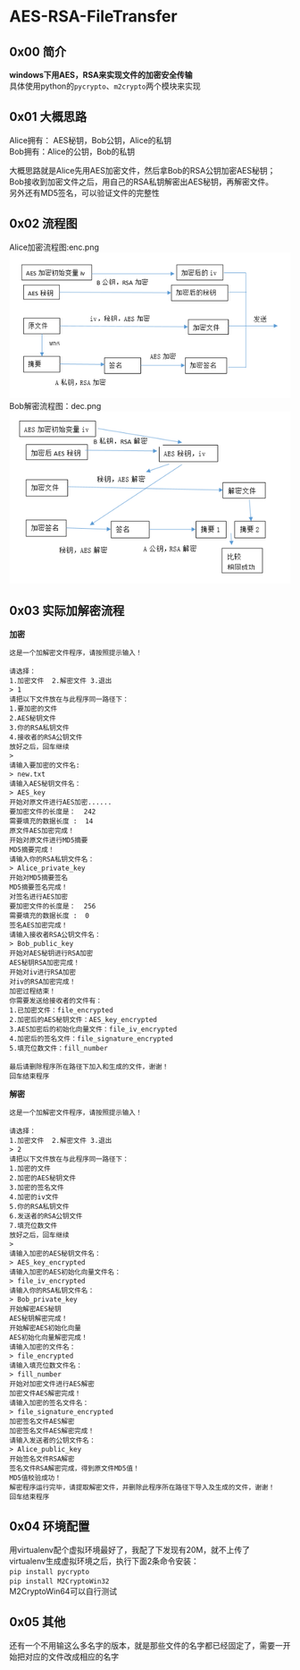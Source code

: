 # AES-RSA-FileTransfer  

## 0x00 简介  
**windows下用AES，RSA来实现文件的加密安全传输**  
具体使用python的`pycrypto`、`m2crypto`两个模块来实现  

## 0x01 大概思路  
Alice拥有： AES秘钥，Bob公钥，Alice的私钥  
Bob拥有：Alice的公钥，Bob的私钥   

大概思路就是Alice先用AES加密文件，然后拿Bob的RSA公钥加密AES秘钥；  
Bob接收到加密文件之后，用自己的RSA私钥解密出AES秘钥，再解密文件。  
另外还有MD5签名，可以验证文件的完整性  

## 0x02 流程图  
Alice加密流程图:enc.png  
![加密](enc.png)  
Bob解密流程图：dec.png  
![解密](dec.png)  


## 0x03 实际加解密流程  

**加密**
```
这是一个加解密文件程序，请按照提示输入！

请选择：
1.加密文件  2.解密文件 3.退出
> 1
请把以下文件放在与此程序同一路径下：
1.要加密的文件
2.AES秘钥文件
3.你的RSA私钥文件
4.接收者的RSA公钥文件
放好之后，回车继续
> 
请输入要加密的文件名:
> new.txt
请输入AES秘钥文件名：
> AES_key
开始对原文件进行AES加密......
要加密文件的长度是：  242
需要填充的数据长度 :  14
原文件AES加密完成！
开始对原文件进行MD5摘要
MD5摘要完成！
请输入你的RSA私钥文件名：
> Alice_private_key
开始对MD5摘要签名
MD5摘要签名完成！
对签名进行AES加密
要加密文件的长度是：  256
需要填充的数据长度 :  0
签名AES加密完成！
请输入接收者RSA公钥文件名：
> Bob_public_key
开始对AES秘钥进行RSA加密
AES秘钥RSA加密完成！
开始对iv进行RSA加密
对iv的RSA加密完成！
加密过程结束！
你需要发送给接收者的文件有：
1.已加密文件：file_encrypted
2.加密后的AES秘钥文件：AES_key_encrypted
3.AES加密后的初始化向量文件：file_iv_encrypted
4.加密后的签名文件：file_signature_encrypted
5.填充位数文件：fill_number

最后请删除程序所在路径下加入和生成的文件，谢谢！
回车结束程序
```




**解密**  

```
这是一个加解密文件程序，请按照提示输入！

请选择：
1.加密文件  2.解密文件 3.退出
> 2
请把以下文件放在与此程序同一路径下：
1.加密的文件
2.加密的AES秘钥文件
3.加密的签名文件
4.加密的iv文件
5.你的RSA私钥文件
6.发送者的RSA公钥文件
7.填充位数文件
放好之后，回车继续
> 
请输入加密的AES秘钥文件名：
> AES_key_encrypted
请输入加密的AES初始化向量文件名：
> file_iv_encrypted
请输入你的RSA私钥文件名：
> Bob_private_key
开始解密AES秘钥
AES秘钥解密完成！
开始解密AES初始化向量
AES初始化向量解密完成！
请输入加密的文件名：
> file_encrypted
请输入填充位数文件名：
> fill_number
开始对加密文件进行AES解密
加密文件AES解密完成！
请输入加密的签名文件名：
> file_signature_encrypted
加密签名文件AES解密
加密签名文件AES解密完成！
请输入发送者的公钥文件名：
> Alice_public_key
开始签名文件RSA解密
签名文件RSA解密完成，得到原文件MD5值！
MD5值校验成功！
解密程序运行完毕，请提取解密文件，并删除此程序所在路径下导入及生成的文件，谢谢！
回车结束程序
```

## 0x04 环境配置  
用virtualenv配个虚拟环境最好了，我配了下发现有20M，就不上传了  
virtualenv生成虚拟环境之后，执行下面2条命令安装：  
`pip install pycrypto`  
`pip install M2CryptoWin32`  
M2CryptoWin64可以自行测试  

## 0x05 其他  
还有一个不用输这么多名字的版本，就是那些文件的名字都已经固定了，需要一开始把对应的文件改成相应的名字  
